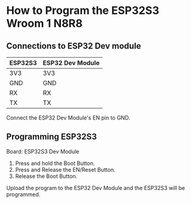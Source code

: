 # How to Program the ESP32S3 Wroom 1 N8R8

## Connections to ESP32 Dev module
|ESP32S3|ESP32 Dev Module|
|-------|----------------|
|3V3|3V3|
|GND|GND|
|RX|RX|
|TX|TX|

Connect the ESP32 Dev Module's EN pin to GND.

## Programming ESP32S3
Board: ESP32S3 Dev Module

1. Press and hold the Boot Button.
2. Press and Release the EN/Reset Button.
3. Release the Boot Button.

Upload the program to the ESP32 Dev Module and the ESP32S3 will be programmed.